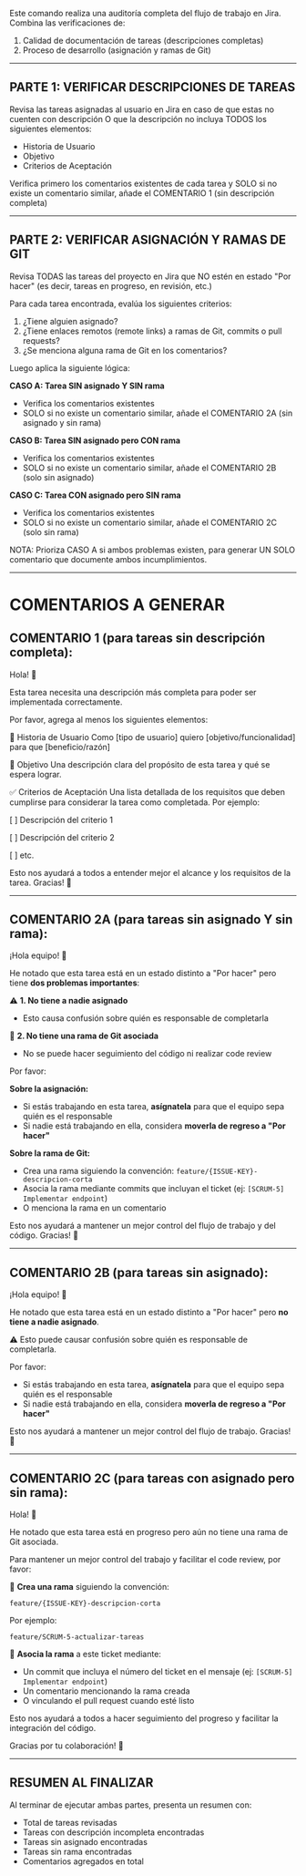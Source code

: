 Este comando realiza una auditoría completa del flujo de trabajo en Jira.
Combina las verificaciones de:
1. Calidad de documentación de tareas (descripciones completas)
2. Proceso de desarrollo (asignación y ramas de Git)

---

## PARTE 1: VERIFICAR DESCRIPCIONES DE TAREAS

Revisa las tareas asignadas al usuario en Jira
en caso de que estas no cuenten con descripción O que la descripción no incluya 
TODOS los siguientes elementos:
- Historia de Usuario
- Objetivo
- Criterios de Aceptación

Verifica primero los comentarios existentes de cada tarea
y SOLO si no existe un comentario similar, añade el COMENTARIO 1 (sin descripción completa)

---

## PARTE 2: VERIFICAR ASIGNACIÓN Y RAMAS DE GIT

Revisa TODAS las tareas del proyecto en Jira que NO estén en estado "Por hacer"
(es decir, tareas en progreso, en revisión, etc.)

Para cada tarea encontrada, evalúa los siguientes criterios:
1. ¿Tiene alguien asignado?
2. ¿Tiene enlaces remotos (remote links) a ramas de Git, commits o pull requests?
3. ¿Se menciona alguna rama de Git en los comentarios?

Luego aplica la siguiente lógica:

**CASO A: Tarea SIN asignado Y SIN rama**
- Verifica los comentarios existentes
- SOLO si no existe un comentario similar, añade el COMENTARIO 2A (sin asignado y sin rama)

**CASO B: Tarea SIN asignado pero CON rama**
- Verifica los comentarios existentes
- SOLO si no existe un comentario similar, añade el COMENTARIO 2B (solo sin asignado)

**CASO C: Tarea CON asignado pero SIN rama**
- Verifica los comentarios existentes
- SOLO si no existe un comentario similar, añade el COMENTARIO 2C (solo sin rama)

NOTA: Prioriza CASO A si ambos problemas existen, para generar UN SOLO comentario que documente ambos incumplimientos.

---

# COMENTARIOS A GENERAR

## COMENTARIO 1 (para tareas sin descripción completa):

Hola! 👋

Esta tarea necesita una descripción más completa para poder ser implementada correctamente.

Por favor, agrega al menos los siguientes elementos:

📖 Historia de Usuario
Como [tipo de usuario]
quiero [objetivo/funcionalidad]
para que [beneficio/razón]

🎯 Objetivo
Una descripción clara del propósito de esta tarea y qué se espera lograr.

✅ Criterios de Aceptación
Una lista detallada de los requisitos que deben cumplirse para considerar la tarea como completada. Por ejemplo:

[ ] Descripción del criterio 1

[ ] Descripción del criterio 2

[ ] etc.

Esto nos ayudará a todos a entender mejor el alcance y los requisitos de la tarea. Gracias! 🙏

---

## COMENTARIO 2A (para tareas sin asignado Y sin rama):

¡Hola equipo! 👋

He notado que esta tarea está en un estado distinto a "Por hacer" pero tiene **dos problemas importantes**:

⚠️ **1. No tiene a nadie asignado**
- Esto causa confusión sobre quién es responsable de completarla

🌿 **2. No tiene una rama de Git asociada**
- No se puede hacer seguimiento del código ni realizar code review

Por favor:

**Sobre la asignación:**
- Si estás trabajando en esta tarea, **asígnatela** para que el equipo sepa quién es el responsable
- Si nadie está trabajando en ella, considera **moverla de regreso a "Por hacer"**

**Sobre la rama de Git:**
- Crea una rama siguiendo la convención: `feature/{ISSUE-KEY}-descripcion-corta`
- Asocia la rama mediante commits que incluyan el ticket (ej: `[SCRUM-5] Implementar endpoint`)
- O menciona la rama en un comentario

Esto nos ayudará a mantener un mejor control del flujo de trabajo y del código. Gracias! 🙏

---

## COMENTARIO 2B (para tareas sin asignado):

¡Hola equipo! 👋

He notado que esta tarea está en un estado distinto a "Por hacer" pero **no tiene a nadie asignado**.

⚠️ Esto puede causar confusión sobre quién es responsable de completarla.

Por favor:
- Si estás trabajando en esta tarea, **asígnatela** para que el equipo sepa quién es el responsable
- Si nadie está trabajando en ella, considera **moverla de regreso a "Por hacer"**

Esto nos ayudará a mantener un mejor control del flujo de trabajo. Gracias! 🙏

---

## COMENTARIO 2C (para tareas con asignado pero sin rama):

Hola! 👋

He notado que esta tarea está en progreso pero aún no tiene una rama de Git asociada.

Para mantener un mejor control del trabajo y facilitar el code review, por favor:

🌿 **Crea una rama** siguiendo la convención:
```
feature/{ISSUE-KEY}-descripcion-corta
```

Por ejemplo:
```
feature/SCRUM-5-actualizar-tareas
```

📝 **Asocia la rama** a este ticket mediante:
- Un commit que incluya el número del ticket en el mensaje (ej: `[SCRUM-5] Implementar endpoint`)
- Un comentario mencionando la rama creada
- O vinculando el pull request cuando esté listo

Esto nos ayudará a todos a hacer seguimiento del progreso y facilitar la integración del código. 

Gracias por tu colaboración! 🙏

---

## RESUMEN AL FINALIZAR

Al terminar de ejecutar ambas partes, presenta un resumen con:
- Total de tareas revisadas
- Tareas con descripción incompleta encontradas
- Tareas sin asignado encontradas
- Tareas sin rama encontradas
- Comentarios agregados en total

